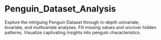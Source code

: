 # Penguin_Dataset_Analysis
Explore the intriguing Penguin Dataset through in-depth univariate, bivariate, and multivariate analyses. Fill missing values and uncover hidden patterns. Visualize captivating insights into penguin characteristics.

